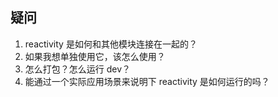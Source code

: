## 疑问

1. reactivity 是如何和其他模块连接在一起的？
2. 如果我想单独使用它，该怎么使用？
3. 怎么打包？怎么运行 dev？
4. 能通过一个实际应用场景来说明下 reactivity 是如何运行的吗？
